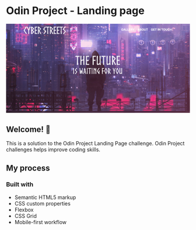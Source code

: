 # Odin Project - Landing page

![Design preview for the Recipe page coding challenge](./prev.png)

## Welcome! 👋

This is a solution to the Odin Project Landing Page challenge. Odin Project challenges helps improve coding skills.

## My process

### Built with

- Semantic HTML5 markup
- CSS custom properties
- Flexbox
- CSS Grid
- Mobile-first workflow
